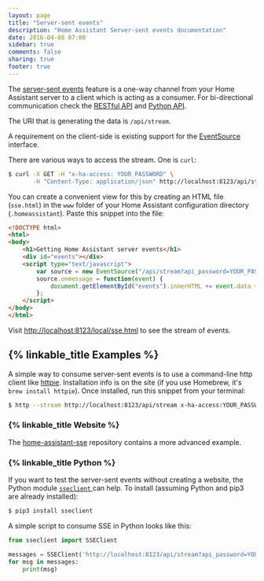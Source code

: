 ```yaml
---
layout: page
title: "Server-sent events"
description: "Home Assistant Server-sent events documentation"
date: 2016-04-08 07:00
sidebar: true
comments: false
sharing: true
footer: true
---
```


The [server-sent events](https://developer.mozilla.org/en-US/docs/Web/API/Server-sent_events/Using_server-sent_events) feature is a one-way channel from your Home Assistant server to a client which is acting as a consumer. For bi-directional communication check the [RESTful API](/developers/rest_api/) and [Python API](/developers/python_api/).

The URI that is generating the data is `/api/stream`.

A requirement on the client-side is existing support for the [EventSource](https://developer.mozilla.org/en-US/docs/Web/API/EventSource) interface.

There are various ways to access the stream. One is `curl`:

```bash
$ curl -X GET -H "x-ha-access: YOUR_PASSWORD" \
       -H "Content-Type: application/json" http://localhost:8123/api/stream
```

You can create a convenient view for this by creating an HTML file (`sse.html`) in the `www` folder of your Home Assistant configuration directory (`.homeassistant`). Paste this snippet into the file:

```html
<!DOCTYPE html>
<html>
<body>
    <h1>Getting Home Assistant server events</h1>
    <div id="events"></div>
    <script type="text/javascript">
        var source = new EventSource("/api/stream?api_password=YOUR_PASSWORD");
        source.onmessage = function(event) {
            document.getElementById("events").innerHTML += event.data + "<br>";
        };
    </script>
</body>
</html>
```

Visit [http://localhost:8123/local/sse.html](http://localhost:8123/local/sse.html) to see the stream of events.

## {% linkable_title Examples %}

A simple way to consume server-sent events is to use a command-line http client like [httpie](https://httpie.org/). Installation info is on the site (if you use Homebrew, it's `brew install httpie`). Once installed, run this snippet from your terminal:

```bash
$ http --stream http://localhost:8123/api/stream x-ha-access:YOUR_PASSWORD content-type:application/json
```

### {% linkable_title Website %}

The [home-assistant-sse](https://github.com/fabaff/home-assistant-sse) repository contains a more advanced example.

### {% linkable_title Python %}

If you want to test the server-sent events without creating a website, the Python module [`sseclient` ](https://pypi.python.org/pypi/sseclient/) can help. To install (assuming Python and pip3 are already installed):

```bash
$ pip3 install sseclient
```

A simple script to consume SSE in Python looks like this:

```python
from sseclient import SSEClient

messages = SSEClient('http://localhost:8123/api/stream?api_password=YOUR_PASSWORD')
for msg in messages:
    print(msg)
```
